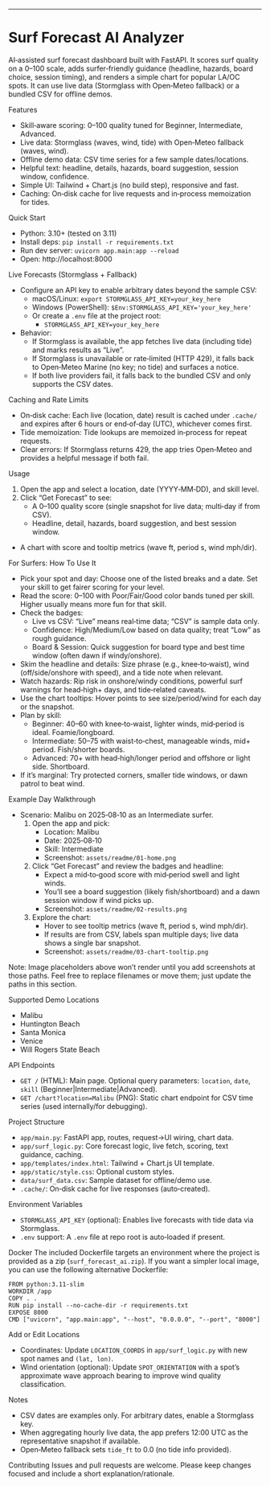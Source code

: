 ---
Surf Forecast AI Analyzer
=========================

AI‑assisted surf forecast dashboard built with FastAPI. It scores surf quality on a 0–100 scale, adds surfer‑friendly guidance (headline, hazards, board choice, session timing), and renders a simple chart for popular LA/OC spots. It can use live data (Stormglass with Open‑Meteo fallback) or a bundled CSV for offline demos.

Features
- Skill‑aware scoring: 0–100 quality tuned for Beginner, Intermediate, Advanced.
- Live data: Stormglass (waves, wind, tide) with Open‑Meteo fallback (waves, wind).
- Offline demo data: CSV time series for a few sample dates/locations.
- Helpful text: headline, details, hazards, board suggestion, session window, confidence.
- Simple UI: Tailwind + Chart.js (no build step), responsive and fast.
- Caching: On‑disk cache for live requests and in‑process memoization for tides.

Quick Start
- Python: 3.10+ (tested on 3.11)
- Install deps: `pip install -r requirements.txt`
- Run dev server: `uvicorn app.main:app --reload`
- Open: http://localhost:8000

Live Forecasts (Stormglass + Fallback)
- Configure an API key to enable arbitrary dates beyond the sample CSV:
  - macOS/Linux: `export STORMGLASS_API_KEY=your_key_here`
  - Windows (PowerShell): `$Env:STORMGLASS_API_KEY='your_key_here'`
  - Or create a `.env` file at the project root:
    - `STORMGLASS_API_KEY=your_key_here`
- Behavior:
  - If Stormglass is available, the app fetches live data (including tide) and marks results as “Live”.
  - If Stormglass is unavailable or rate‑limited (HTTP 429), it falls back to Open‑Meteo Marine (no key; no tide) and surfaces a notice.
  - If both live providers fail, it falls back to the bundled CSV and only supports the CSV dates.

Caching and Rate Limits
- On‑disk cache: Each live (location, date) result is cached under `.cache/` and expires after 6 hours or end‑of‑day (UTC), whichever comes first.
- Tide memoization: Tide lookups are memoized in‑process for repeat requests.
- Clear errors: If Stormglass returns 429, the app tries Open‑Meteo and provides a helpful message if both fail.

Usage
1) Open the app and select a location, date (YYYY‑MM‑DD), and skill level.
2) Click “Get Forecast” to see:
   - A 0–100 quality score (single snapshot for live data; multi‑day if from CSV).
   - Headline, detail, hazards, board suggestion, and best session window.
- A chart with score and tooltip metrics (wave ft, period s, wind mph/dir).

For Surfers: How To Use It
- Pick your spot and day: Choose one of the listed breaks and a date. Set your skill to get fairer scoring for your level.
- Read the score: 0–100 with Poor/Fair/Good color bands tuned per skill. Higher usually means more fun for that skill.
- Check the badges:
  - Live vs CSV: “Live” means real‑time data; “CSV” is sample data only.
  - Confidence: High/Medium/Low based on data quality; treat “Low” as rough guidance.
  - Board & Session: Quick suggestion for board type and best time window (often dawn if windy/onshore).
- Skim the headline and details: Size phrase (e.g., knee‑to‑waist), wind (off/side/onshore with speed), and a tide note when relevant.
- Watch hazards: Rip risk in onshore/windy conditions, powerful surf warnings for head‑high+ days, and tide‑related caveats.
- Use the chart tooltips: Hover points to see size/period/wind for each day or the snapshot.
- Plan by skill:
  - Beginner: 40–60 with knee‑to‑waist, lighter winds, mid‑period is ideal. Foamie/longboard.
  - Intermediate: 50–75 with waist‑to‑chest, manageable winds, mid+ period. Fish/shorter boards.
  - Advanced: 70+ with head‑high/longer period and offshore or light side. Shortboard.
- If it’s marginal: Try protected corners, smaller tide windows, or dawn patrol to beat wind.

Example Day Walkthrough
- Scenario: Malibu on 2025‑08‑10 as an Intermediate surfer.
  1) Open the app and pick:
     - Location: Malibu
     - Date: 2025‑08‑10
     - Skill: Intermediate
     - Screenshot: `assets/readme/01-home.png`
  2) Click “Get Forecast” and review the badges and headline:
     - Expect a mid‑to‑good score with mid‑period swell and light winds.
     - You’ll see a board suggestion (likely fish/shortboard) and a dawn session window if wind picks up.
     - Screenshot: `assets/readme/02-results.png`
  3) Explore the chart:
     - Hover to see tooltip metrics (wave ft, period s, wind mph/dir).
     - If results are from CSV, labels span multiple days; live data shows a single bar snapshot.
     - Screenshot: `assets/readme/03-chart-tooltip.png`

Note: Image placeholders above won’t render until you add screenshots at those paths. Feel free to replace filenames or move them; just update the paths in this section.

Supported Demo Locations
- Malibu
- Huntington Beach
- Santa Monica
- Venice
- Will Rogers State Beach

API Endpoints
- `GET /` (HTML): Main page. Optional query parameters: `location`, `date`, `skill` (Beginner|Intermediate|Advanced).
- `GET /chart?location=Malibu` (PNG): Static chart endpoint for CSV time series (used internally/for debugging).

Project Structure
- `app/main.py`: FastAPI app, routes, request→UI wiring, chart data.
- `app/surf_logic.py`: Core forecast logic, live fetch, scoring, text guidance, caching.
- `app/templates/index.html`: Tailwind + Chart.js UI template.
- `app/static/style.css`: Optional custom styles.
- `data/surf_data.csv`: Sample dataset for offline/demo use.
- `.cache/`: On‑disk cache for live responses (auto‑created).

Environment Variables
- `STORMGLASS_API_KEY` (optional): Enables live forecasts with tide data via Stormglass.
- `.env` support: A `.env` file at repo root is auto‑loaded if present.

Docker
The included Dockerfile targets an environment where the project is provided as a zip (`surf_forecast_ai.zip`). If you want a simpler local image, you can use the following alternative Dockerfile:

```
FROM python:3.11-slim
WORKDIR /app
COPY . .
RUN pip install --no-cache-dir -r requirements.txt
EXPOSE 8000
CMD ["uvicorn", "app.main:app", "--host", "0.0.0.0", "--port", "8000"]
```

Add or Edit Locations
- Coordinates: Update `LOCATION_COORDS` in `app/surf_logic.py` with new spot names and `(lat, lon)`.
- Wind orientation (optional): Update `SPOT_ORIENTATION` with a spot’s approximate wave approach bearing to improve wind quality classification.

Notes
- CSV dates are examples only. For arbitrary dates, enable a Stormglass key.
- When aggregating hourly live data, the app prefers 12:00 UTC as the representative snapshot if available.
- Open‑Meteo fallback sets `tide_ft` to 0.0 (no tide info provided).

Contributing
Issues and pull requests are welcome. Please keep changes focused and include a short explanation/rationale.
